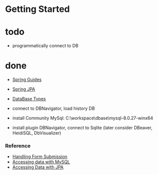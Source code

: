 # Getting Started


# todo

* programmatically connect to DB

# done
* [Spring Guides](https://spring.io/guides)
* [Spring JPA](https://spring.io/guides/gs/accessing-data-jpa/)
* [DataBase Types](https://phoenixnap.com/kb/database-types)


* connect to DBNavigator, load history DB
* install Community MySql: C:\workspace\dbase\mysql-8.0.27-winx64
* install plugin DBNavigator, connect to Sqlite (later consider DBeaver, HeidiSQL, DbVisualizer)

### Reference

* [Handling Form Submission](https://spring.io/guides/gs/handling-form-submission/)
* [Accessing data with MySQL](https://spring.io/guides/gs/accessing-data-mysql/)
* [Accessing Data with JPA](https://spring.io/guides/gs/accessing-data-jpa/)
